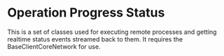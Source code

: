 ﻿# Operation Progress Status

This is a set of classes used for executing remote processes and getting realtime status events streamed back to them. It requires the BaseClientCoreNetwork for use.